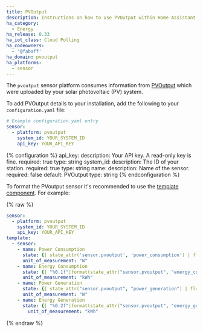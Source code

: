 ```yaml
---
title: PVOutput
description: Instructions on how to use PVOutput within Home Assistant.
ha_category:
  - Energy
ha_release: 0.33
ha_iot_class: Cloud Polling
ha_codeowners:
  - '@fabaff'
ha_domain: pvoutput
ha_platforms:
  - sensor
---
```


The `pvoutput` sensor platform consumes information from [PVOutput](https://pvoutput.org/) which were uploaded by your solar photovoltaic (PV) system.

To add PVOutput details to your installation, add the following to your `configuration.yaml` file:

```yaml
# Example configuration.yaml entry
sensor:
  - platform: pvoutput
    system_id: YOUR_SYSTEM_ID
    api_key: YOUR_API_KEY
```

{% configuration %}
api_key:
  description: Your API key. A read-only key is fine.
  required: true
  type: string
system_id:
  description: The ID of your station.
  required: true
  type: string
name:
  description: Name of the sensor.
  required: false
  default: PVOutput
  type: string
{% endconfiguration %}

To format the PVoutput sensor it's recommended to use the [template component](/topics/templating/). For example:

{% raw %}

```yaml
sensor:
  - platform: pvoutput
    system_id: YOUR_SYSTEM_ID
    api_key: YOUR_API_KEY
template:
  - sensor:
    - name: Power Consumption
      state: {{ state_attr('sensor.pvoutput', 'power_consumption') | float(default=0) }}
      unit_of_measurement: "W"
    - name: Energy Consumption
      state: {{ "%0.1f"|format(state_attr("sensor.pvoutput", "energy_consumption")|float(default=0) / 1000) }}
      unit_of_measurement: "kWh"
    - name: Power Generation
      state: {{ state_attr("sensor.pvoutput", "power_generation") | float(default=0) }}
      unit_of_measurement: "W"
    - name: Energy Generation
      state: {{ "%0.2f"|format(state_attr("sensor.pvoutput", "energy_generation") | float(default=0) / 1000) }}
        unit_of_measurement: "kWh"
```

{% endraw %}

